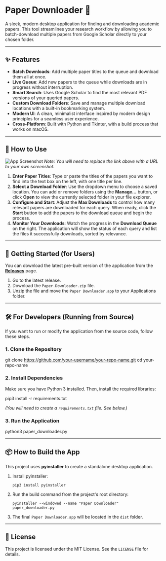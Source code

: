 # Paper Downloader 📄

A sleek, modern desktop application for finding and downloading academic papers. This tool streamlines your research workflow by allowing you to batch-download multiple papers from Google Scholar directly to your chosen folder.

---

## ✨ Features

* **Batch Downloads**: Add multiple paper titles to the queue and download them all at once.
* **Live Queue**: Add new papers to the queue while downloads are in progress without interruption.
* **Smart Search**: Uses Google Scholar to find the most relevant PDF versions of your queried papers.
* **Custom Download Folders**: Save and manage multiple download locations with a built-in bookmarking system.
* **Modern UI**: A clean, minimalist interface inspired by modern design principles for a seamless user experience.
* **Cross-Platform**: Built with Python and Tkinter, with a build process that works on macOS.

---

## 📖 How to Use

![App Screenshot](https://i.imgur.com/your-screenshot-url.png)
_Note: You will need to replace the link above with a URL to your own screenshot._

1.  **Enter Paper Titles**: Type or paste the titles of the papers you want to find into the text box on the left, with one title per line.
2.  **Select a Download Folder**: Use the dropdown menu to choose a saved location. You can add or remove folders using the **Manage...** button, or click **Open** to view the currently selected folder in your file explorer.
3.  **Configure and Start**: Adjust the **Max Downloads** to control how many relevant papers are downloaded for each query. When ready, click the **Start** button to add the papers to the download queue and begin the process.
4.  **Monitor Your Downloads**: Watch the progress in the **Download Queue** on the right. The application will show the status of each query and list the files it successfully downloads, sorted by relevance.


---

## 🚀 Getting Started (for Users)

You can download the latest pre-built version of the application from the **[Releases](https://github.com/your-username/your-repo-name/releases)** page.

1.  Go to the latest release.
2.  Download the `Paper.Downloader.zip` file.
3.  Unzip the file and move the `Paper Downloader.app` to your Applications folder.

---

## 🛠️ For Developers (Running from Source)

If you want to run or modify the application from the source code, follow these steps.

### 1. Clone the Repository


git clone https://github.com/your-username/your-repo-name.git
cd your-repo-name


### 2. Install Dependencies

Make sure you have Python 3 installed. Then, install the required libraries:


pip3 install -r requirements.txt


*(You will need to create a `requirements.txt` file. See below.)*

### 3. Run the Application


python3 paper_downloader.py


---

## 📦 How to Build the App

This project uses **pyinstaller** to create a standalone desktop application.

1.  Install pyinstaller:
    ```
    pip3 install pyinstaller
    ```
2.  Run the build command from the project's root directory:
    ```
    pyinstaller --windowed --name "Paper Downloader" paper_downloader.py
    ```
3.  The final `Paper Downloader.app` will be located in the `dist` folder.

---

## 📜 License

This project is licensed under the MIT License. See the `LICENSE` file for details.
